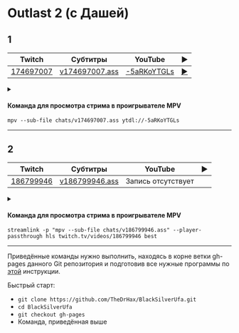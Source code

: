 <!-- video.js -->
<link href="https://cdnjs.cloudflare.com/ajax/libs/video.js/6.3.3/video-js.css" rel="stylesheet">
<script src="https://cdnjs.cloudflare.com/ajax/libs/video.js/6.3.3/video.js"></script>
<!-- videojs-youtube -->
<script src="https://cdnjs.cloudflare.com/ajax/libs/videojs-youtube/2.4.1/Youtube.js"></script>
<!-- libjass -->
<link href="https://cdn.jsdelivr.net/npm/libjass@0.11.0/libjass.css" rel="stylesheet">
<script src="https://cdn.jsdelivr.net/npm/libjass@0.11.0/libjass.js"></script>
<!-- videojs-ass -->
<link href="https://cdn.jsdelivr.net/npm/videojs-ass@0.8.0/src/videojs.ass.css" rel="stylesheet">
<script src="https://cdn.jsdelivr.net/npm/videojs-ass@0.8.0/src/videojs.ass.js"></script>
<!-- videojs-resolution-switcher -->
<script src="https://cdn.jsdelivr.net/npm/videojs-resolution-switcher@0.4.2/lib/videojs-resolution-switcher.min.js"></script>

<script>
function createPlayer(id, youtube, twitch) {
  videojs(id, {
    controls: true,
    nativeControlsForTouch: false,
    width: 640,
    height: 360,
    fluid: true,
    plugins: {
      ass: {
        src: ["../chats/v" + twitch + ".ass"],
        delay: -0.1,
      },
      videoJsResolutionSwitcher: {
        default: 'high',
        dynamicLabel: true
      }
    },
    techOrder: ["youtube"],
    sources: [{
      "type": "video/youtube",
      "src": "https://www.youtube.com/watch?v=" + youtube
    }]
  });
}
</script>

<style>
  .main-content {
    padding: 2rem;
    max-width: 72rem;
  }
</style>

# Outlast 2 (с Дашей)

## 1

| Twitch | Субтитры | YouTube | ▶ |
| ------ | -------- | ------- | - |
| [174697007](https://www.twitch.tv/videos/174697007) | [v174697007.ass](../chats/v174697007.ass) | [-5aRKoYTGLs](https://www.youtube.com/watch?v=-5aRKoYTGLs) | <a href="/src/player.html?v=-5aRKoYTGLs&s=174697007" onclick="return openPlayer174697007()">▶</a> |

<script>
  function openPlayer174697007() {
    createPlayer("player--5aRKoYTGLs", "-5aRKoYTGLs", "174697007");
    document.getElementById("spoiler--5aRKoYTGLs").click();
    return false;
  }
</script>

<details>
  <summary id="spoiler--5aRKoYTGLs"></summary>

  <div class="player-wrapper" style="margin-top: 32px">
    <video
      id="player--5aRKoYTGLs"
      class="video-js vjs-default-skin vjs-big-play-centered" />
  </div>
</details>

#### Команда для просмотра стрима в проигрывателе MPV

```
mpv --sub-file chats/v174697007.ass ytdl://-5aRKoYTGLs
```

----
## 2

| Twitch | Субтитры | YouTube | ▶ |
| ------ | -------- | ------- | - |
| [186799946](https://www.twitch.tv/videos/186799946) | [v186799946.ass](../chats/v186799946.ass) | Запись отсутствует |  |

<script>
  function openPlayer186799946() {
    createPlayer("player-NULL", "NULL", "186799946");
    document.getElementById("spoiler-NULL").click();
    return false;
  }
</script>

<details>
  <summary id="spoiler-NULL"></summary>

  <div class="player-wrapper" style="margin-top: 32px">
    <video
      id="player-NULL"
      class="video-js vjs-default-skin vjs-big-play-centered" />
  </div>
</details>

#### Команда для просмотра стрима в проигрывателе MPV

```
streamlink -p "mpv --sub-file chats/v186799946.ass" --player-passthrough hls twitch.tv/videos/186799946 best
```

----

Приведённые команды нужно выполнить, находясь в корне ветки gh-pages данного Git репозитория и подготовив все нужные программы по [этой](../tutorials/watch-online.md) инструкции.

Быстрый старт:
* `git clone https://github.com/TheDrHax/BlackSilverUfa.git`
* `cd BlackSilverUfa`
* `git checkout gh-pages`
* Команда, приведённая выше

